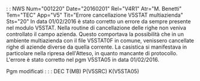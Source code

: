  :  : NWS Num="001220" Date="20160201" Rel="V4R1" Atr="M. Benetti" Tem="TEC" App="V5" Tit="Errore cancellazione V5STAT multiazienda" Sts="20"
In data 01/02/2016 è stato corretto un errore da sempre presente nel modulo V5STAT.
Nella routine di cancellazione delle righe non veniva controllato il campo azienda.
Questo comportava la possibilità che in un ambiente multiazienda con il file V5STAT0F in comune, venissero cancellate righe di aziende diverse da quella corrente.
La casistica si manifestava in particolare nella ripresa dell'Atteso, in quanto mancante di protocollo.
L'errore è stato corretto nel pgm V5STA05 in data 01/02/2016.

Pgm modificati : 
 :  : DEC T(MB) P(V5SRC) K(V5STA05)
